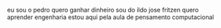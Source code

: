 eu sou o pedro
quero ganhar dinheiro
sou do ildo jose fritzen
quero aprender engenharia
estou aqui pela aula de pensamento computacional
<!---
pedro-tkx12/pedro-tkx12 is a ✨ special ✨ repository because its `README.md` (this file) appears on your GitHub profile.
You can click the Preview link to take a look at your changes.
--->
